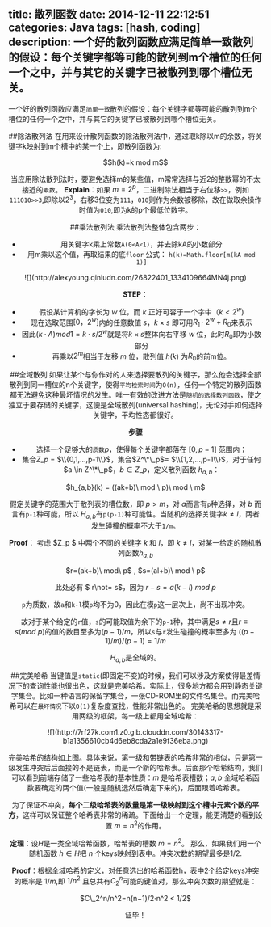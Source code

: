 title: 散列函数
date: 2014-12-11 22:12:51
categories: Java
tags: [hash, coding]
description: 一个好的散列函数应满足简单一致散列的假设：每个关键字都等可能的散列到m个槽位的任何一个之中，并与其它的关键字已被散列到哪个槽位无关。
---

一个好的散列函数应满足`简单一致`散列的假设：每个关键字都等可能的散列到m个槽位的任何一个之中，并与其它的关键字已被散列到哪个槽位无关。

##除法散列法
在用来设计散列函数的除法散列法中，通过取k除以m的余数，将关键字k映射到m个槽中的某一个上，即散列函数为:
<center> $$h(k)=k mod m$$ <center/>

当应用除法散列法时，要避免选择m的某些值，m常常选择与近2的整数幂的不太接近的`素数`。
**Explain**：如果 $m=2^p$，二进制除法相当于右位移`>>`，例如`111010>>3`,即除以$2^3$，右移3位变为`111`，`010`则作为余数被移除，故在做取余操作时值为`010`,即为k的p个最低位数字。

##乘法散列法
乘法散列法整体包含两步：
* 用关键字k乘上常数`A(0<A<1)`，并去除kA的小数部分
* 用m乘以这个值，再取结果的底`floor`
公式：	`h(k)=Math.floor[m(kA mod 1)]`
<center>![](http://alexyoung.qiniudn.com/26822401_1334109664MN4j.png)<center/>

**STEP**：
* 假设某计算机的字长为 $w$ 位，而 $k$ 正好可容于一个字中（$k<2^w$)
* 现在选取范围$[0，2^w]$内的任意数值 $s$，$k×s$ 即可用$R_1·2^w+R_0$来表示
* 因此$(k·A) mod 1=k·s/2^w$就是将$k×s$整体向右平移 $w$ 位，此时$R_0$即为小数部分
* 再乘以$2^m$相当于左移 $m$ 位，散列值 $h(k)$ 为$R_0$的前m位。

##全域散列
如果让某个与你作对的人来选择要散列的关键字，那么他会选择全部散列到同一槽位的n个关键字，使得`平均检索时间`为`O(n)`，任何一个特定的散列函数都无法避免这种最坏情况的发生。唯一有效的改进方法是`随机的选择散列函数`，使之独立于要存储的关键字，这便是全域散列(universal hashing)，无论对手如何选择关键字，平均性态都很好。

**步骤**
* 选择一个足够大的`质数`$p$，使得每个关键字都落在 $[0, p-1]$ 范围内；
* 集合$Z\_p$ = $\\{0,1,...,p-1\\}$，集合$Z^\*\_p$= $\\{1,2,...,p-1\\}$，对于任何 $a \in Z^\*\_p$，$b \in Z\_p$，定义散列函数 $h_{a,b}$：
 
<center> $h_{a,b}(k) = ((ak+b)\ mod \ p)\ mod \ m$ <center/>

假定关键字的范围大于散列表的槽位数，即 $p>m$，对 $a$而言有`p`种选择，对 $b$ 而言有`p-1`种可能，所以 $H_{a,b}$有`p(p-1)`种可能性。当随机的选择关键字$k \not= l$，两者发生碰撞的概率不大于`1/m`。

**Proof**：
考虑 $Z\_p $ 中两个不同的关键字 $k$ 和 $l$，即 $k \not= l$，对某一给定的随机散列函数$h_{a,b}$
<center> $r=(ak+b)\ mod\ p$         ,      $s=(al+b)\ mod \ p$ <center/>

此处必有 $ r\not= s$，因为 $r-s = a(k-l)\ mod\ p$

`p`为质数，故`a`和`k-l`模`p`均不为0，因此在模`p`这一层次上，尚不出现冲突。

故对于某个给定的`r`值，`s`的可能取值为余下的`p-1`种，其中满足$s \not= r$且$r \equiv s(mod \ p)$的值的数目至多为$(p-1)/m$，所以`s`与`r`发生碰撞的概率至多为 $((p-1)/m)/(p-1)=1/m$

$H_{a,b}$是全域的。

##完美哈希
当键值是`static`(即固定不变)的时候，我们可以涉及方案使得最差情况下的查询性能也很出色，这就是完美哈希。实际上，很多地方都会用到静态关键字集合。比如一种语言的保留字集合，一张CD-ROM里的文件名集合。而完美哈希可以在`最坏情况`下以`O(1)`复杂度查找，性能非常出色的。
完美哈希的思想就是采用两级的框架，每一级上都用全域哈希：
<center> ![](http://7rf27k.com1.z0.glb.clouddn.com/30143317-b1a1356610cb4d6eb8cda2a1e9f36eba.png) <center/>

完美哈希的结构如上图。具体来说，第一级和带链表的哈希非常的相似，只是第一级发生冲突后后面接的不是链表，而是一个新的哈希表。后面那个哈希结构，我们可以看到前端存储了一些哈希表的基本性质：$m$ 是哈希表槽数；$a,b$ 全域哈希函数要确定的两个值(一般是随机选然后确定下来的)，后面跟着哈希表。

为了保证不冲突，**每个二级哈希表的数量是第一级映射到这个槽中元素个数的平方**，这样可以保证整个哈希表非常的稀疏。下面给出一个定理，能更清楚的看到设置 $m=n^2$的作用。

**定理**：设$H$是一类全域哈希函数，哈希表的槽数 $m=n^2$。 那么，如果我们用一个随机函数 $h \in H$把 $n$ 个keys映射到表中。冲突次数的期望最多是1/2.

**Proof**：根据全域哈希的定义，对任意选出的哈希函数h，表中2个给定keys冲突的概率是 $1/m$,即 $1/n^2$
且总共有$C_2^n$可能的键值对，那么冲突次数的期望就是：
<center> $C\_2^n/n^2=n(n−1)/2·n^2 < 1/2$   <center/>

证毕！
